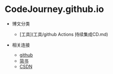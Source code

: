 # CodeJourney.github.io

* 博文分类
  * [工具](工具/github Actions 持续集成CD.md)

* 相关连接
  * [github](https://github.com/cinyky)
  * [简书](https://www.jianshu.com/u/786d8ab15310)
  * [CSDN](https://me.csdn.net/cyy941020)
